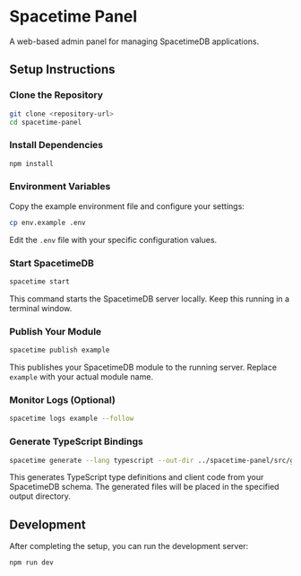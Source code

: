 # Spacetime Panel

A web-based admin panel for managing SpacetimeDB applications.

## Setup Instructions

### Clone the Repository

```bash
git clone <repository-url>
cd spacetime-panel
```

### Install Dependencies

```bash
npm install
```

### Environment Variables

Copy the example environment file and configure your settings:

```bash
cp env.example .env
```

Edit the `.env` file with your specific configuration values.

### Start SpacetimeDB

```bash
spacetime start
```

This command starts the SpacetimeDB server locally. Keep this running in a terminal window.

### Publish Your Module

```bash
spacetime publish example
```

This publishes your SpacetimeDB module to the running server. Replace `example` with your actual module name.

### Monitor Logs (Optional)

```bash
spacetime logs example --follow
```

### Generate TypeScript Bindings

```bash
spacetime generate --lang typescript --out-dir ../spacetime-panel/src/generated
```

This generates TypeScript type definitions and client code from your SpacetimeDB schema. The generated files will be placed in the specified output directory.

## Development

After completing the setup, you can run the development server:

```bash
npm run dev
```
